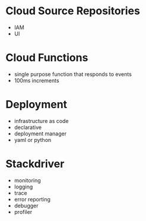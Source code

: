# Cloud Source Repositories
* IAM
* UI 

# Cloud Functions
* single purpose function that responds to events
* 100ms increments

# Deployment
* infrastructure as code
* declarative
* deployment manager
* yaml or python

# Stackdriver
* monitoring
* logging
* trace
* error reporting
* debugger
* profiler